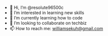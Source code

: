 - 👋 Hi, I’m @resolute96500c
- 👀 I’m interested in learning new skills 
- 🌱 I’m currently learning how to code
- 💞️ I’m looking to collaborate on techbiz
- 📫 How to reach me: williamsekuh@gmail.com

<!---
resolute96500c/resolute96500c is a ✨ special ✨ repository because its `README.md` (this file) appears on your GitHub profile.
You can click the Preview link to take a look at your changes.
--->
